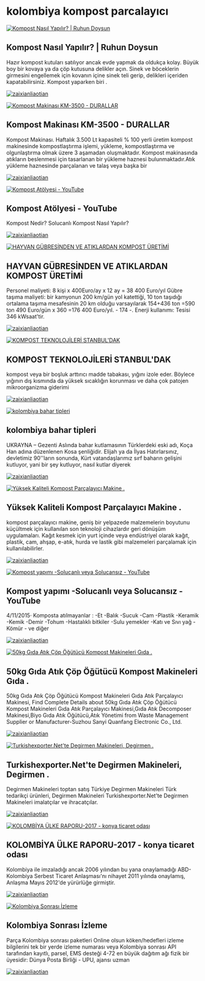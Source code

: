 # kolombiya kompost parcalayıcı
<a href="https://mnn.zoosnet.net/LR/Chatpre.aspx?id=MNN94995150&p=https://topgrinding.com/" target="_blank">![Kompost Nasıl Yapılır? | Ruhun Doysun](https://github.com/technlg/images/blob/main/21.jpg)</a>
## Kompost Nasıl Yapılır? | Ruhun Doysun
Hazır kompost kutuları satılıyor ancak evde yapmak da oldukça kolay. Büyük boy bir kovaya ya da çöp kutusuna delikler açın. Sinek ve böceklerin girmesini engellemek için kovanın içine sinek teli gerip, delikleri içeriden kapatabilirsiniz. Kompost yaparken biri .
<a href="https://mnn.zoosnet.net/LR/Chatpre.aspx?id=MNN94995150&p=https://topgrinding.com/" target="_blank"><img src="https://github.com/technlg/images/raw/main/chat11.jpg" alt="zaixianliaotian"/></a><a href="//whatsapp.shibangsoft.com/WhatsApp.php" ><img src="https://github.com/technlg/images/raw/main/chat11.png" alt=""></a>
<a href="https://mnn.zoosnet.net/LR/Chatpre.aspx?id=MNN94995150&p=https://topgrinding.com/" target="_blank">![Kompost Makinası KM-3500 - DURALLAR](https://github.com/technlg/images/blob/main/27.jpg)</a>
## Kompost Makinası KM-3500 - DURALLAR
Kompost Makinası. Haftalık 3.500 Lt kapasiteli % 100 yerli üretim kompost makinesinde kompostlaştırma işlemi, yükleme, kompostlaştırma ve olgunlaştırma olmak üzere 3 aşamadan oluşmaktadır. Kompost makinasında atıkların beslenmesi için tasarlanan bir yükleme haznesi bulunmaktadır.Atık yükleme haznesinde parçalanan ve talaş veya başka bir 
<a href="https://mnn.zoosnet.net/LR/Chatpre.aspx?id=MNN94995150&p=https://topgrinding.com/" target="_blank"><img src="https://github.com/technlg/images/raw/main/chat11.jpg" alt="zaixianliaotian"/></a><a href="//whatsapp.shibangsoft.com/WhatsApp.php" ><img src="https://github.com/technlg/images/raw/main/chat11.png" alt=""></a>
<a href="https://mnn.zoosnet.net/LR/Chatpre.aspx?id=MNN94995150&p=https://topgrinding.com/" target="_blank">![Kompost Atölyesi - YouTube](https://github.com/technlg/images/blob/main/36.jpg)</a>
## Kompost Atölyesi - YouTube
Kompost Nedir? Solucanlı Kompost Nasıl Yapılır?
<a href="https://mnn.zoosnet.net/LR/Chatpre.aspx?id=MNN94995150&p=https://topgrinding.com/" target="_blank"><img src="https://github.com/technlg/images/raw/main/chat11.jpg" alt="zaixianliaotian"/></a><a href="//whatsapp.shibangsoft.com/WhatsApp.php" ><img src="https://github.com/technlg/images/raw/main/chat11.png" alt=""></a>
<a href="https://mnn.zoosnet.net/LR/Chatpre.aspx?id=MNN94995150&p=https://topgrinding.com/" target="_blank">![HAYVAN GÜBRESİNDEN VE ATIKLARDAN KOMPOST ÜRETİMİ](https://github.com/technlg/images/blob/main/40.jpg)</a>
## HAYVAN GÜBRESİNDEN VE ATIKLARDAN KOMPOST ÜRETİMİ
Personel maliyeti: 8 kişi x 400Euro/ay x 12 ay = 38 400 Euro/yıl Gübre taşıma maliyeti: bir kamyonun 200 km/gün yol katettiği, 10 ton taşıdığı ortalama taşıma mesafesinin 20 km olduğu varsayılarak 154+436 ton =590 ton 490 Euro/gün x 360 =176 400 Euro/yıl. - 174 -. Enerji kullanımı: Tesisi 346 kWsaat'tir.
<a href="https://mnn.zoosnet.net/LR/Chatpre.aspx?id=MNN94995150&p=https://topgrinding.com/" target="_blank"><img src="https://github.com/technlg/images/raw/main/chat11.jpg" alt="zaixianliaotian"/></a><a href="//whatsapp.shibangsoft.com/WhatsApp.php" ><img src="https://github.com/technlg/images/raw/main/chat11.png" alt=""></a>
<a href="https://mnn.zoosnet.net/LR/Chatpre.aspx?id=MNN94995150&p=https://topgrinding.com/" target="_blank">![KOMPOST TEKNOLOJİLERİ STANBUL'DAK](https://github.com/technlg/images/blob/main/43.jpg)</a>
## KOMPOST TEKNOLOJİLERİ STANBUL'DAK
kompost veya bir boşluk arttırıcı madde tabakası, yığını izole eder. Böylece yığının dış kısmında da yüksek sıcaklığın korunması ve daha çok patojen mikroorganizma giderimi
<a href="https://mnn.zoosnet.net/LR/Chatpre.aspx?id=MNN94995150&p=https://topgrinding.com/" target="_blank"><img src="https://github.com/technlg/images/raw/main/chat11.jpg" alt="zaixianliaotian"/></a><a href="//whatsapp.shibangsoft.com/WhatsApp.php" ><img src="https://github.com/technlg/images/raw/main/chat11.png" alt=""></a>
<a href="https://mnn.zoosnet.net/LR/Chatpre.aspx?id=MNN94995150&p=https://topgrinding.com/" target="_blank">![kolombiya bahar tipleri](https://github.com/technlg/images/blob/main/55.jpg)</a>
## kolombiya bahar tipleri
UKRAYNA – Gezenti Aslında bahar kutlamasının Türklerdeki eski adı, Koça Han adına düzenlenen Kosa şenliğidir. Elijah ya da İlyas Hatırlarsınız, devletimiz 90''ların sonunda, Kürt vatandaşlarımız sırf baharın gelişini kutluyor, yani bir şey kutluyor, nasıl kutlar diyerek 
<a href="https://mnn.zoosnet.net/LR/Chatpre.aspx?id=MNN94995150&p=https://topgrinding.com/" target="_blank"><img src="https://github.com/technlg/images/raw/main/chat11.jpg" alt="zaixianliaotian"/></a><a href="//whatsapp.shibangsoft.com/WhatsApp.php" ><img src="https://github.com/technlg/images/raw/main/chat11.png" alt=""></a>
<a href="https://mnn.zoosnet.net/LR/Chatpre.aspx?id=MNN94995150&p=https://topgrinding.com/" target="_blank">![Yüksek Kaliteli Kompost Parçalayıcı Makine .](https://github.com/technlg/images/blob/main/36.jpg)</a>
## Yüksek Kaliteli Kompost Parçalayıcı Makine .
kompost parçalayıcı makine, geniş bir yelpazede malzemelerin boyutunu küçültmek için kullanılan son teknoloji cihazlardır geri dönüşüm uygulamaları. Kağıt kesmek için yurt içinde veya endüstriyel olarak kağıt, plastik, cam, ahşap, e-atık, hurda ve lastik gibi malzemeleri parçalamak için kullanılabilirler.
<a href="https://mnn.zoosnet.net/LR/Chatpre.aspx?id=MNN94995150&p=https://topgrinding.com/" target="_blank"><img src="https://github.com/technlg/images/raw/main/chat11.jpg" alt="zaixianliaotian"/></a><a href="//whatsapp.shibangsoft.com/WhatsApp.php" ><img src="https://github.com/technlg/images/raw/main/chat11.png" alt=""></a>
<a href="https://mnn.zoosnet.net/LR/Chatpre.aspx?id=MNN94995150&p=https://topgrinding.com/" target="_blank">![Kompost yapımı -Solucanlı veya Solucansız - YouTube](https://github.com/technlg/images/blob/main/4.jpg)</a>
## Kompost yapımı -Solucanlı veya Solucansız - YouTube
4/11/2015· Komposta atılmayanlar : -Et -Balık -Sucuk -Cam -Plastik -Keramik -Kemik -Demir -Tohum -Hastalıklı bitkiler -Sulu yemekler -Katı ve Sıvı yağ -Kömür - ve diğer
<a href="https://mnn.zoosnet.net/LR/Chatpre.aspx?id=MNN94995150&p=https://topgrinding.com/" target="_blank"><img src="https://github.com/technlg/images/raw/main/chat11.jpg" alt="zaixianliaotian"/></a><a href="//whatsapp.shibangsoft.com/WhatsApp.php" ><img src="https://github.com/technlg/images/raw/main/chat11.png" alt=""></a>
<a href="https://mnn.zoosnet.net/LR/Chatpre.aspx?id=MNN94995150&p=https://topgrinding.com/" target="_blank">![50kg Gıda Atık Çöp Öğütücü Kompost Makineleri Gıda .](https://github.com/technlg/images/blob/main/55.jpg)</a>
## 50kg Gıda Atık Çöp Öğütücü Kompost Makineleri Gıda .
50kg Gıda Atık Çöp Öğütücü Kompost Makineleri Gıda Atık Parçalayıcı Makinesi, Find Complete Details about 50kg Gıda Atık Çöp Öğütücü Kompost Makineleri Gıda Atık Parçalayıcı Makinesi,Gıda Atık Decomposer Makinesi,Biyo Gıda Atık Öğütücü,Atık Yönetimi from Waste Management Supplier or Manufacturer-Suzhou Sanyi Quanfang Electronic Co., Ltd.
<a href="https://mnn.zoosnet.net/LR/Chatpre.aspx?id=MNN94995150&p=https://topgrinding.com/" target="_blank"><img src="https://github.com/technlg/images/raw/main/chat11.jpg" alt="zaixianliaotian"/></a><a href="//whatsapp.shibangsoft.com/WhatsApp.php" ><img src="https://github.com/technlg/images/raw/main/chat11.png" alt=""></a>
<a href="https://mnn.zoosnet.net/LR/Chatpre.aspx?id=MNN94995150&p=https://topgrinding.com/" target="_blank">![Turkishexporter.Net'te Degirmen Makineleri, Degirmen .](https://github.com/technlg/images/blob/main/59.jpg)</a>
## Turkishexporter.Net'te Degirmen Makineleri, Degirmen .
Degirmen Makineleri toptan satış Türkiye Degirmen Makineleri Türk tedarikçi ürünleri, Degirmen Makineleri Turkishexporter.Net'te Degirmen Makineleri imalatçılar ve ihracatçılar.
<a href="https://mnn.zoosnet.net/LR/Chatpre.aspx?id=MNN94995150&p=https://topgrinding.com/" target="_blank"><img src="https://github.com/technlg/images/raw/main/chat11.jpg" alt="zaixianliaotian"/></a><a href="//whatsapp.shibangsoft.com/WhatsApp.php" ><img src="https://github.com/technlg/images/raw/main/chat11.png" alt=""></a>
<a href="https://mnn.zoosnet.net/LR/Chatpre.aspx?id=MNN94995150&p=https://topgrinding.com/" target="_blank">![KOLOMBİYA ÜLKE RAPORU-2017 - konya ticaret odası](https://github.com/technlg/images/blob/main/25.jpg)</a>
## KOLOMBİYA ÜLKE RAPORU-2017 - konya ticaret odası
Kolombiya ile imzaladığı ancak 2006 yılından bu yana onaylamadığı ABD-Kolombiya Serbest Ticaret Anlaşması'nı nihayet 2011 yılında onaylamış, Anlaşma Mayıs 2012'de yürürlüğe girmiştir.
<a href="https://mnn.zoosnet.net/LR/Chatpre.aspx?id=MNN94995150&p=https://topgrinding.com/" target="_blank"><img src="https://github.com/technlg/images/raw/main/chat11.jpg" alt="zaixianliaotian"/></a><a href="//whatsapp.shibangsoft.com/WhatsApp.php" ><img src="https://github.com/technlg/images/raw/main/chat11.png" alt=""></a>
<a href="https://mnn.zoosnet.net/LR/Chatpre.aspx?id=MNN94995150&p=https://topgrinding.com/" target="_blank">![Kolombiya Sonrası İzleme](https://github.com/technlg/images/blob/main/14.jpg)</a>
## Kolombiya Sonrası İzleme
Parça Kolombiya sonrası paketleri Online olsun köken/hedefleri izleme bilgilerini tek bir yerde izleme numarası veya Kolombiya sonrası API tarafından kayıtlı, parsel, EMS desteği 4-72 en büyük dağıtım ağı fizik bir üyesidir: Dünya Posta Birliği - UPU, ajansı uzman 
<a href="https://mnn.zoosnet.net/LR/Chatpre.aspx?id=MNN94995150&p=https://topgrinding.com/" target="_blank"><img src="https://github.com/technlg/images/raw/main/chat11.jpg" alt="zaixianliaotian"/></a><a href="//whatsapp.shibangsoft.com/WhatsApp.php" ><img src="https://github.com/technlg/images/raw/main/chat11.png" alt=""></a>
